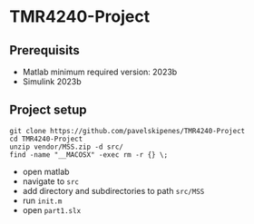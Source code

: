 # TMR4240-Project

## Prerequisits

- Matlab minimum required version: 2023b
- Simulink 2023b

## Project setup

```
git clone https://github.com/pavelskipenes/TMR4240-Project
cd TMR4240-Project
unzip vendor/MSS.zip -d src/
find -name "__MACOSX" -exec rm -r {} \;
```
- open matlab
- navigate to `src`
- add directory and subdirectories to path `src/MSS`
- run `init.m`
- open `part1.slx`

